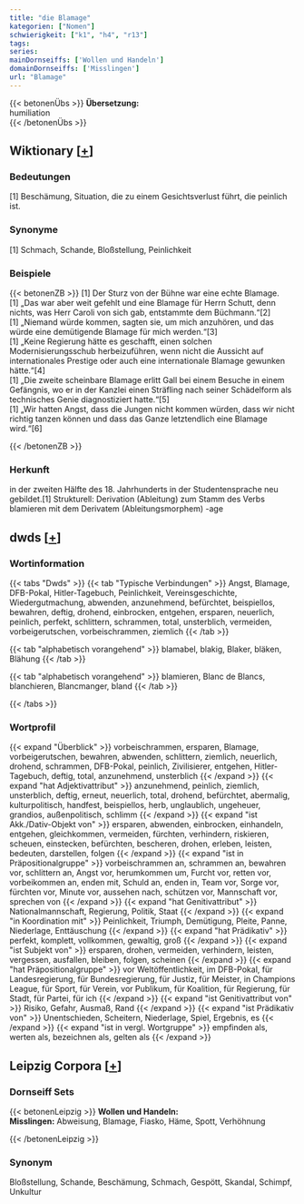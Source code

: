 ```yaml
---
title: "die Blamage"
kategorien: ["Nomen"]
schwierigkeit: ["k1", "h4", "r13"]
tags:
series:
mainDornseiffs: ['Wollen und Handeln']
domainDornseiffs: ['Misslingen']
url: "Blamage"
---
```


{{< betonenÜbs >}}
**Übersetzung:**  
humiliation  
{{< /betonenÜbs >}}

## Wiktionary [[+](https://de.wiktionary.org/wiki/Blamage)]

### Bedeutungen
[1] Beschämung, Situation, die zu einem Gesichtsverlust führt, die peinlich ist.  

### Synonyme
[1] Schmach, Schande, Bloßstellung, Peinlichkeit  

### Beispiele
{{< betonenZB >}}
[1] Der Sturz von der Bühne war eine echte Blamage.  
[1] „Das war aber weit gefehlt und eine Blamage für Herrn Schutt, denn nichts, was Herr Caroli von sich gab, entstammte dem Büchmann.“[2]  
[1] „Niemand würde kommen, sagten sie, um mich anzuhören, und das würde eine demütigende Blamage für mich werden.“[3]  
[1] „Keine Regierung hätte es geschafft, einen solchen Modernisierungsschub herbeizuführen, wenn nicht die Aussicht auf internationales Prestige oder auch eine internationale Blamage gewunken hätte.“[4]  
[1] „Die zweite scheinbare Blamage erlitt Gall bei einem Besuche in einem Gefängnis, wo er in der Kanzlei einen Sträfling nach seiner Schädelform als technisches Genie diagnostiziert hatte.“[5]  
[1] „Wir hatten Angst, dass die Jungen nicht kommen würden, dass wir nicht richtig tanzen können und dass das Ganze letztendlich eine Blamage wird.“[6]  

{{< /betonenZB >}}
### Herkunft
in der zweiten Hälfte des 18. Jahrhunderts in der Studentensprache neu gebildet.[1]  Strukturell: Derivation (Ableitung) zum Stamm des Verbs blamieren mit dem Derivatem (Ableitungsmorphem) -age  



## dwds [[+](https://www.dwds.de/wb/Blamage)]

### Wortinformation
{{< tabs "Dwds" >}}
{{< tab "Typische Verbindungen" >}}
Angst, Blamage, DFB-Pokal, Hitler-Tagebuch, Peinlichkeit, Vereinsgeschichte, Wiedergutmachung, abwenden, anzunehmend, befürchtet, beispiellos, bewahren, deftig, drohend, einbrocken, entgehen, ersparen, neuerlich, peinlich, perfekt, schlittern, schrammen, total, unsterblich, vermeiden, vorbeigerutschen, vorbeischrammen, ziemlich
{{< /tab >}}

{{< tab "alphabetisch vorangehend" >}}
blamabel, blakig, Blaker, bläken, Blähung
{{< /tab >}}

{{< tab "alphabetisch vorangehend" >}}
blamieren, Blanc de Blancs, blanchieren, Blancmanger, bland
{{< /tab >}}

{{< /tabs >}}

### Wortprofil
{{< expand "Überblick" >}} vorbeischrammen, ersparen, Blamage, vorbeigerutschen, bewahren, abwenden, schlittern, ziemlich, neuerlich, drohend, schrammen, DFB-Pokal, peinlich, Zivilisierer, entgehen, Hitler-Tagebuch, deftig, total, anzunehmend, unsterblich {{< /expand >}}
{{< expand "hat Adjektivattribut" >}} anzunehmend, peinlich, ziemlich, unsterblich, deftig, erneut, neuerlich, total, drohend, befürchtet, abermalig, kulturpolitisch, handfest, beispiellos, herb, unglaublich, ungeheuer, grandios, außenpolitisch, schlimm {{< /expand >}}
{{< expand "ist Akk./Dativ-Objekt von" >}} ersparen, abwenden, einbrocken, einhandeln, entgehen, gleichkommen, vermeiden, fürchten, verhindern, riskieren, scheuen, einstecken, befürchten, bescheren, drohen, erleben, leisten, bedeuten, darstellen, folgen {{< /expand >}}
{{< expand "ist in Präpositionalgruppe" >}} vorbeischrammen an, schrammen an, bewahren vor, schlittern an, Angst vor, herumkommen um, Furcht vor, retten vor, vorbeikommen an, enden mit, Schuld an, enden in, Team vor, Sorge vor, fürchten vor, Minute vor, aussehen nach, schützen vor, Mannschaft vor, sprechen von {{< /expand >}}
{{< expand "hat Genitivattribut" >}} Nationalmannschaft, Regierung, Politik, Staat {{< /expand >}}
{{< expand "in Koordination mit" >}} Peinlichkeit, Triumph, Demütigung, Pleite, Panne, Niederlage, Enttäuschung {{< /expand >}}
{{< expand "hat Prädikativ" >}} perfekt, komplett, vollkommen, gewaltig, groß {{< /expand >}}
{{< expand "ist Subjekt von" >}} ersparen, drohen, vermeiden, verhindern, leisten, vergessen, ausfallen, bleiben, folgen, scheinen {{< /expand >}}
{{< expand "hat Präpositionalgruppe" >}} vor Weltöffentlichkeit, im DFB-Pokal, für Landesregierung, für Bundesregierung, für Justiz, für Meister, in Champions League, für Sport, für Verein, vor Publikum, für Koalition, für Regierung, für Stadt, für Partei, für ich {{< /expand >}}
{{< expand "ist Genitivattribut von" >}} Risiko, Gefahr, Ausmaß, Rand {{< /expand >}}
{{< expand "ist Prädikativ von" >}} Unentschieden, Scheitern, Niederlage, Spiel, Ergebnis, es {{< /expand >}}
{{< expand "ist in vergl. Wortgruppe" >}} empfinden als, werten als, bezeichnen als, gelten als {{< /expand >}}

## Leipzig Corpora [[+](https://corpora.uni-leipzig.de/en/res?word=Blamage&corpusId=deu_newscrawl-public_2018)]

### Dornseiff Sets
{{< betonenLeipzig >}}
**Wollen und Handeln:**  
**Misslingen:** Abweisung, Blamage, Fiasko, Häme, Spott, Verhöhnung  

{{< /betonenLeipzig >}}

### Synonym
Bloßstellung, Schande, Beschämung, Schmach, Gespött, Skandal, Schimpf, Unkultur


